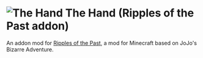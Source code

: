 # ![The Hand](https://cdn.discordapp.com/attachments/1008097733732745248/1161085807818461225/the_hand.png) The Hand (Ripples of the Past addon)
An addon mod for [Ripples of the Past](https://github.com/StandoByte/Ripples-of-the-Past), a mod for Minecraft based on JoJo's Bizarre Adventure.
